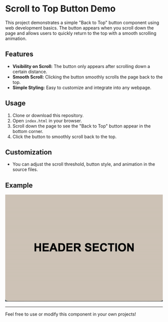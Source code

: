 # Scroll to Top Button Demo

This project demonstrates a simple "Back to Top" button component using web development basics. The button appears when you scroll down the page and allows users to quickly return to the top with a smooth scrolling animation.

## Features

- **Visibility on Scroll:** The button only appears after scrolling down a certain distance.
- **Smooth Scroll:** Clicking the button smoothly scrolls the page back to the top.
- **Simple Styling:** Easy to customize and integrate into any webpage.

## Usage

1. Clone or download this repository.
2. Open `index.html` in your browser.
3. Scroll down the page to see the "Back to Top" button appear in the bottom corner.
4. Click the button to smoothly scroll back to the top.

## Customization

- You can adjust the scroll threshold, button style, and animation in the source files.

## Example

![Scroll to Top Button Demo](assets/scroll-to-top-demo.gif)

---

Feel free to use or modify this component in your own projects!